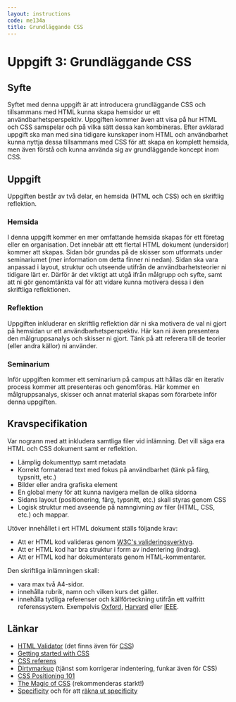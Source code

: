 ```yaml
---
layout: instructions
code: me134a
title: Grundläggande CSS
---
```


# Uppgift 3: Grundläggande CSS

## Syfte

Syftet med denna uppgift är att introducera grundläggande CSS och tillsammans med HTML kunna skapa hemsidor ur ett användbarhetsperspektiv. Uppgiften kommer även att visa på hur HTML och CSS samspelar och på vilka sätt dessa kan kombineras. Efter avklarad uppgift ska man med sina tidigare kunskaper inom HTML och användbarhet kunna nyttja dessa tillsammans med CSS för att skapa en komplett hemsida, men även förstå och kunna använda sig av grundläggande koncept inom CSS.

## Uppgift

Uppgiften består av två delar, en hemsida (HTML och CSS) och en skriftlig reflektion.

### Hemsida

I denna uppgift kommer en mer omfattande hemsida skapas för ett företag eller en organisation. Det innebär att ett flertal HTML dokument (undersidor) kommer att skapas. Sidan bör grundas på de skisser som utformats under seminariumet (mer information om detta finner ni nedan). Sidan ska vara anpassad i layout, struktur och utseende utifrån de användbarhetsteorier ni tidigare lärt er. Därför är det viktigt att utgå ifrån målgrupp och syfte, samt att ni gör genomtänkta val för att vidare kunna motivera dessa i den skriftliga reflektionen.

### Reflektion

Uppgiften inkluderar en skriftlig reflektion där ni ska motivera de val ni gjort på hemsidan ur ett användbarhetsperspektiv. Här kan ni även presentera den målgruppsanalys och skisser ni gjort. Tänk på att referera till de teorier (eller andra källor) ni använder.

### Seminarium

Inför uppgiften kommer ett seminarium på campus att hållas där en iterativ process kommer att presenteras och genomföras. Här kommer en målgruppsanalys, skisser och annat material skapas som förarbete inför denna uppgiften.

## Kravspecifikation

Var nogrann med att inkludera samtliga filer vid inlämning. Det vill säga era HTML och CSS dokument samt er reflektion.

* Lämplig dokumenttyp samt metadata
* Korrekt formaterad text med fokus på användbarhet (tänk på färg, typsnitt, etc.)
* Bilder eller andra grafiska element
* En global meny för att kunna navigera mellan de olika sidorna
* Sidans layout (positionering, färg, typsnitt, etc.) skall styras genom CSS
* Logisk struktur med avseende på namngivning av filer (HTML, CSS, etc.) och mappar.

Utöver innehållet i ert HTML dokument ställs följande krav:

* Att er HTML kod valideras genom [W3C's valideringsverktyg][validator].
* Att er HTML kod har bra struktur i form av indentering (indrag).
* Att er HTML kod har dokumenterats genom HTML-kommentarer.

Den skriftliga inlämningen skall:

* vara max två A4-sidor.
* innehålla rubrik, namn och vilken kurs det gäller.
* innehålla tydliga referenser och källförteckning utifrån ett valfritt referenssystem. Exempelvis [Oxford][oxford], [Harvard][harvard] eller [IEEE][ieee].

## Länkar

* [HTML Validator][validator] (det finns även för [CSS][css validator])
* [Getting started with CSS][getting started]
* [CSS referens][css ref]
* [Dirtymarkup][dirtymarkup] (tjänst som korrigerar indentering, funkar även för CSS)
* [CSS Positioning 101][a list apart]
* [The Magic of CSS][magic of css] (rekommenderas starkt!)
* [Specificity][specificity] och för att [räkna ut specificity][specificity calculator]

[css validator]: http://jigsaw.w3.org/css-validator/
[css ref]: https://developer.mozilla.org/en-US/docs/Web/CSS/Reference
[getting started]: https://developer.mozilla.org/en-US/docs/Web/Guide/CSS/Getting_started
[validator]: http://validator.w3.org
[dirtymarkup]: http://www.dirtymarkup.com/
[ieee]: http://www.ieee.org/documents/ieeecitationref.pdf
[oxford]: http://www.ub.umu.se/skriva/skriva-referenser/referenser-oxford
[harvard]: http://www.ub.umu.se/skriva/skriva-referenser/referenser-harvard
[specificity]: https://developer.mozilla.org/en-US/docs/Web/CSS/Specificity
[specificity calculator]: http://specificity.keegan.st/
[a list apart]: http://alistapart.com/article/css-positioning-101/
[magic of css]: http://adamschwartz.co/magic-of-css/
